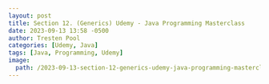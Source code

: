 ```yaml
---
layout: post
title: Section 12. (Generics) Udemy - Java Programming Masterclass
date: 2023-09-13 13:58 -0500
author: Tresten Pool
categories: [Udemy, Java]
tags: [Java, Programming, Udemy] 
image: 
  path: /2023-09-13-section-12-generics-udemy-java-programming-masterclass/profile.png
---
```

